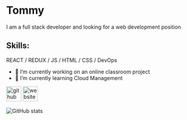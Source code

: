# Tommy
I am a full stack developer and looking for a web development position

## Skills: 

REACT / REDUX / JS / HTML / CSS / DevOps

- 🔭 I’m currently working on an online classroom project 
- 🌱 I’m currently learning Cloud Management 


[<img src='https://cdn.jsdelivr.net/npm/simple-icons@3.0.1/icons/github.svg' alt='github' height='40'>](https://github.com/tommy-yoon)  [<img src='https://cdn.jsdelivr.net/npm/simple-icons@3.0.1/icons/icloud.svg' alt='website' height='40'>](https://tommy-yoon.github.io/)  

![GitHub stats](https://github-readme-stats.vercel.app/api?username=tommy-yoon&show_icons=true&count_private=true)  

